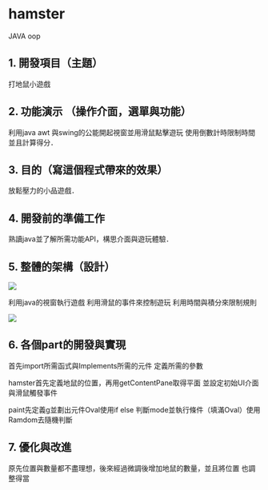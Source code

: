 # hamster

JAVA oop

## 1.	開發項目（主題）
打地鼠小遊戲
## 2.	功能演示 （操作介面，選單與功能）
利用java awt 與swing的公能開起視窗並用滑鼠點擊遊玩
使用倒數計時限制時間並且計算得分．
## 3.	目的（寫這個程式帶來的效果）
放鬆壓力的小品遊戲．
## 4.	開發前的準備工作
熟讀java並了解所需功能API，構思介面與遊玩體驗．
## 5.	整體的架構（設計）

![](https://i.imgur.com/lmC4ofw.png)

 
利用java的視窗執行遊戲
利用滑鼠的事件來控制遊玩
利用時間與積分來限制規則

![](https://i.imgur.com/3cysl61.png)

 
## 6.	各個part的開發與實現
首先import所需函式與Implements所需的元件
定義所需的參數

hamster首先定義地鼠的位置，再用getContentPane取得平面
並設定初始UI介面與滑鼠觸發事件

paint先定義g並劃出元件Oval使用if else 判斷mode並執行條件（填滿Oval）使用Ramdom去隨機判斷
## 7.	優化與改進 
原先位置與數量都不盡理想，後來經過微調後增加地鼠的數量，並且將位置    也調整得當
